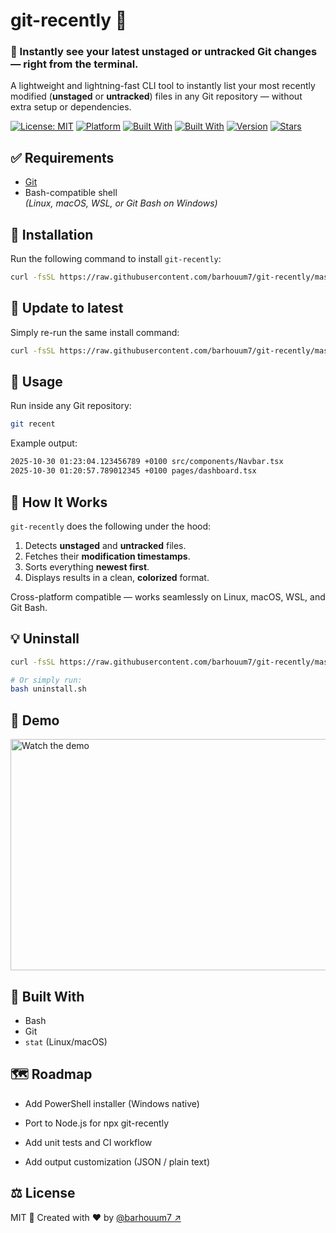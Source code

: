 # git-recently 🧠

### 🧠 Instantly see your latest unstaged or untracked Git changes — right from the terminal.

A lightweight and lightning-fast CLI tool to instantly list your most recently modified (**unstaged** or **untracked**) files in any Git repository — without extra setup or dependencies.

[![License: MIT](https://img.shields.io/badge/License-MIT-green.svg)](https://github.com/barhouum7/git-recently/blame/master/LICENSE)
[![Platform](https://img.shields.io/badge/platform-Linux%20%7C%20macOS%20%7C%20WSL%20%7C%20Git%20Bash-blue)](https://github.com/barhouum7/git-recently)
[![Built With](https://img.shields.io/badge/built%20with-Bash-yellow)](https://github.com/barhouum7/git-recently)
[![Built With](https://img.shields.io/badge/Release-Stable-brightgreen.svg)](https://github.com/barhouum7/git-recently/releases/tag/v1.0.0)
[![Version](https://img.shields.io/badge/version-1.0.0-blue)](https://github.com/barhouum7/git-recently/releases/tag/v1.0.0)
[![Stars](https://img.shields.io/github/stars/barhouum7/git-recently?style=social)](https://github.com/barhouum7/git-recently/stargazers)

## ✅ Requirements
- [Git](https://git-scm.com/)
- Bash-compatible shell  
  *(Linux, macOS, WSL, or Git Bash on Windows)*

## 🚀 Installation
Run the following command to install `git-recently`:
```bash
curl -fsSL https://raw.githubusercontent.com/barhouum7/git-recently/master/install.sh | bash
```

## 🔄 Update to latest
Simply re-run the same install command:
```bash
curl -fsSL https://raw.githubusercontent.com/barhouum7/git-recently/master/install.sh | bash
```

## 🧩 Usage
Run inside any Git repository:
```bash
git recent
```

Example output:
```bash
2025-10-30 01:23:04.123456789 +0100 src/components/Navbar.tsx
2025-10-30 01:20:57.789012345 +0100 pages/dashboard.tsx
```

## 🧱 How It Works

`git-recently` does the following under the hood:
1. Detects **unstaged** and **untracked** files.
2. Fetches their **modification timestamps**.
3. Sorts everything **newest first**.
4. Displays results in a clean, **colorized** format.

Cross-platform compatible — works seamlessly on Linux, macOS, WSL, and Git Bash.

## 💡 Uninstall
```bash
curl -fsSL https://raw.githubusercontent.com/barhouum7/git-recently/master/uninstall.sh | bash

# Or simply run:
bash uninstall.sh
```

## 📸 Demo
<a href="https://youtu.be/QZynN_iFDIY"><img src="https://github.com/barhouum7/git-recently/blob/master/Git-Recently_Demo.gif?raw=true" alt="Watch the demo" width="700" height="370"></a>


## 🧠 Built With
- Bash
- Git
- `stat` (Linux/macOS)

## 🗺️ Roadmap

- Add PowerShell installer (Windows native)

- Port to Node.js for npx git-recently

- Add unit tests and CI workflow

- Add output customization (JSON / plain text)

## ⚖️ License

MIT 📜 Created with ❤️ by [@barhouum7 ↗](https://github.com/barhouum7)